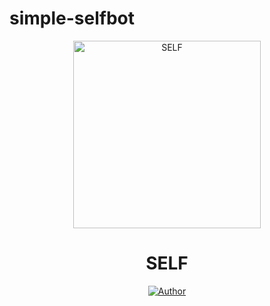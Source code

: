 # simple-selfbot

<div align="center">
<img src="https://i.ibb.co/qCHNd0j/36fa310d84b9844bbea4eaf9d6462eed5d6127c6.jpg" alt="SELF" width="300" />

# SELF

>
>
>
</div>
<p align="center">
  <a href="https://github.com/hazn-ini-bre"><img title="Author" src="https://img.shields.io/badge/Author-Hazn-red.svg?style=for-the-badge&logo=github" /></a>
</p>
